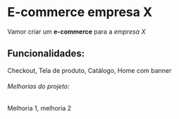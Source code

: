 # E-commerce empresa X

Vamor criar um **e-commerce** para a *empresa X*

## Funcionalidades:

Checkout, Tela de produto, Catálogo, Home com banner

###### Melhorias do projeto:

Melhoria 1, melhoria 2
